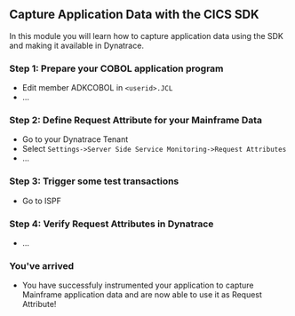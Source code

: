 ## Capture Application Data with the CICS SDK

In this module you will learn how to capture application data using the SDK and making it available in Dynatrace.

### Step 1: Prepare your COBOL application program
- Edit member ADKCOBOL in `<userid>.JCL`
- ...

### Step 2: Define Request Attribute for your Mainframe Data
- Go to your Dynatrace Tenant
- Select `Settings->Server Side Service Monitoring->Request Attributes`
- ...

### Step 3: Trigger some test transactions
- Go to ISPF

### Step 4: Verify Request Attributes in Dynatrace
- ...

### You've arrived
- You have successfuly instrumented your application to capture Mainframe application data and are now able to use it as Request Attribute! 






